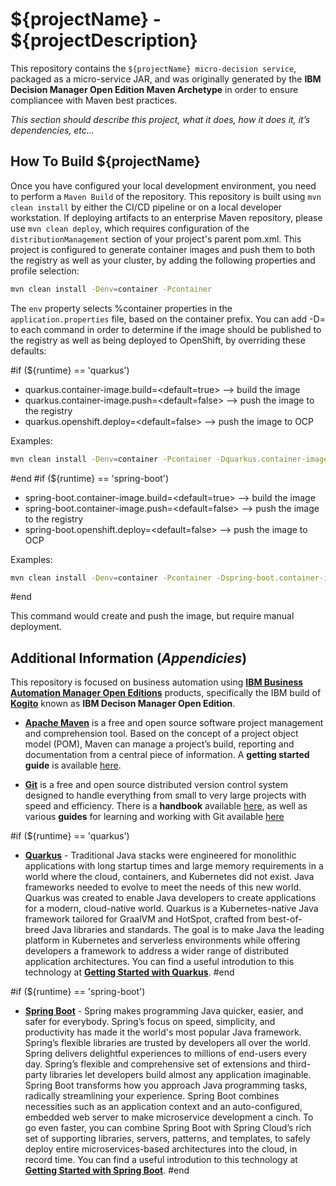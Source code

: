 # ${projectName} - ${projectDescription}
This repository contains the `${projectName} micro-decision service`, packaged as a micro-service JAR, and was originally generated by the **IBM Decision Manager Open Edition Maven Archetype** in order to ensure compliancee with Maven best practices. 

*This section should describe this project, what it does, how it does it, it’s dependencies, etc…*

## How To Build ${projectName}
Once you have configured your local development environment, you need to perform a `Maven Build` of the repository.  This repository is built using `mvn clean install` by either the CI/CD pipeline or on a local developer workstation.  If deploying artifacts to an enterprise Maven repository, please use `mvn clean deploy`, which requires configuration of the `distributionManagement` section of your project's parent pom.xml.  This project is configured to generate container images and push them to both the registry as well as your cluster, by adding the following properties and profile selection:

```bash
mvn clean install -Denv=container -Pcontainer
```

The `env` property selects %container properties in the `application.properties` file, based on the container prefix.  You can add -D<property>=<value> to each command in order to determine if the image should be published to the registry as well as being deployed to OpenShift, by overriding these defaults:

#if (${runtime} == 'quarkus')
- quarkus.container-image.build=<default=true>  --> build the image
- quarkus.container-image.push=<default=false>  --> push the image to the registry
- quarkus.openshift.deploy=<default=false>      --> push the image to OCP

Examples: 

```bash 
mvn clean install -Denv=container -Pcontainer -Dquarkus.container-image.push=true
```
#end
#if (${runtime} == 'spring-boot')
- spring-boot.container-image.build=<default=true>  --> build the image
- spring-boot.container-image.push=<default=false>  --> push the image to the registry
- spring-boot.openshift.deploy=<default=false>      --> push the image to OCP

Examples: 

```bash 
mvn clean install -Denv=container -Pcontainer -Dspring-boot.container-image.push=true
```
#end

This command would create and push the image, but require manual deployment.

## Additional Information (*Appendicies*)
This repository is focused on business automation using [**IBM Business Automation Manager Open Editions**](https://www.ibm.com/docs/en/ibamoe/9.2.x) products, specifically the IBM build of [**Kogito**](https://kogito.kie.org/) known as **IBM Decison Manager Open Edition**.
- [**Apache Maven**](https://maven.apache.org/) is a free and open source software project management and comprehension tool. Based on  the concept of a project object model (POM), Maven can manage a project’s build, reporting and documentation from a central piece of  information. A **getting started guide** is available [here](http://maven.apache.org/guides/getting-started/).

- [**Git**](https://git-scm.com//) is a free and open source distributed version control system designed to handle everything from small to very large projects with speed and efficiency. There is a **handbook** available [here](https://guides.github.com/introduction/git-handbook/), as well as various **guides** for learning and working with Git available [here](https://guides.github.com/)

#if (${runtime} == 'quarkus')
- [**Quarkus**](https://quarkus.io/) - Traditional Java stacks were engineered for monolithic applications with long startup times and large memory requirements in a world where the cloud, containers, and Kubernetes did not exist. Java frameworks needed to evolve to meet the needs of this new world.  Quarkus was created to enable Java developers to create applications for a modern, cloud-native world. Quarkus is a Kubernetes-native Java framework tailored for GraalVM and HotSpot, crafted from best-of-breed Java libraries and standards. The goal is to make Java the leading platform in Kubernetes and serverless environments while offering developers a framework to address a wider range of distributed application architectures.  You can find a useful introdution to this technology at [**Getting Started with Quarkus**](https://quarkus.io/get-started/).
#end

#if (${runtime} == 'spring-boot')
- [**Spring Boot**](https://spring.io/) - Spring makes programming Java quicker, easier, and safer for everybody. Spring’s focus on speed, simplicity, and productivity has made it the world's most popular Java framework.  Spring’s flexible libraries are trusted by developers all over the world. Spring delivers delightful experiences to millions of end-users every day.  Spring’s flexible and comprehensive set of extensions and third-party libraries let developers build almost any application imaginable.  Spring Boot transforms how you approach Java programming tasks, radically streamlining your experience. Spring Boot combines necessities such as an application context and an auto-configured, embedded web server to make microservice development a cinch. To go even faster, you can combine Spring Boot with Spring Cloud’s rich set of supporting libraries, servers, patterns, and templates, to safely deploy entire microservices-based architectures into the cloud, in record time.  You can find a useful introdution to this technology at [**Getting Started with Spring Boot**](https://spring.io/quickstart).
#end
